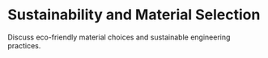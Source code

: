 # Sustainability and Material Selection

Discuss eco-friendly material choices and sustainable engineering practices.